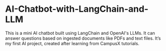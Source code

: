# AI-Chatbot-with-LangChain-and-LLM
This is a mini AI chatbot built using LangChain and OpenAI's LLMs. It can answer questions based on ingested documents like PDFs and text files. It’s my first AI project, created after learning from CampusX tutorials.

